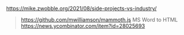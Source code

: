 https://mike.zwobble.org/2021/08/side-projects-vs-industry/ 
> https://github.com/mwilliamson/mammoth.js MS Word to HTML
> https://news.ycombinator.com/item?id=28025693